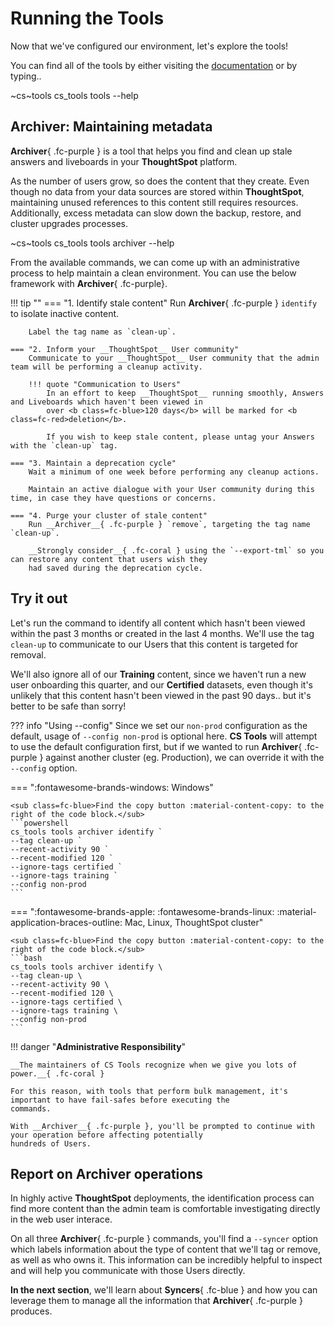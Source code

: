 # Running the Tools

Now that we've configured our environment, let's explore the tools!

You can find all of the tools by either visiting the [documentation][cs-tools-docs] or by typing..

~cs~tools cs_tools tools --help

## Archiver: Maintaining metadata

__Archiver__{ .fc-purple } is a tool that helps you find and clean up stale answers and liveboards in your
__ThoughtSpot__ platform.

As the number of users grow, so does the content that they create. Even though no data from your data sources are stored
within __ThoughtSpot__, maintaining unused references to this content still requires resources. Additionally, excess
metadata can slow down the backup, restore, and cluster upgrades processes.

~cs~tools cs_tools tools archiver --help

From the available commands, we can come up with an administrative process to help maintain a clean environment. You
can use the below framework with __Archiver__{ .fc-purple}.

!!! tip ""
    === "1. Identify stale content"
        Run __Archiver__{ .fc-purple } `identify` to isolate inactive content.

        Label the tag name as `clean-up`.

    === "2. Inform your __ThoughtSpot__ User community"
        Communicate to your __ThoughtSpot__ User community that the admin team will be performing a cleanup activity.

        !!! quote "Communication to Users"
            In an effort to keep __ThoughtSpot__ running smoothly, Answers and Liveboards which haven't been viewed in
            over <b class=fc-blue>120 days</b> will be marked for <b class=fc-red>deletion</b>.

            If you wish to keep stale content, please untag your Answers with the `clean-up` tag.

    === "3. Maintain a deprecation cycle"
        Wait a minimum of one week before performing any cleanup actions.

        Maintain an active dialogue with your User community during this time, in case they have questions or concerns.

    === "4. Purge your cluster of stale content"
        Run __Archiver__{ .fc-purple } `remove`, targeting the tag name `clean-up`.

        __Strongly consider__{ .fc-coral } using the `--export-tml` so you can restore any content that users wish they
        had saved during the deprecation cycle.


## Try it out

Let's run the command to identify all content which hasn't been viewed within the past 3 months or created in the last 4
months. We'll use the tag `clean-up` to communicate to our Users that this content is targeted for removal.

We'll also ignore all of our __Training__ content, since we haven't run a new user onboarding this quarter, and our
__Certified__ datasets, even though it's unlikely that this content hasn't been viewed in the past 90 days.. but it's
better to be safe than sorry!

??? info "Using --config"
    Since we set our `non-prod` configuration as the default, usage of `--config non-prod` is optional here.
    __CS Tools__ will attempt to use the default configuration first, but if we wanted to run __Archiver__{ .fc-purple }
    against another cluster (eg. Production), we can override it with the `--config` option.

=== ":fontawesome-brands-windows: Windows"

    <sub class=fc-blue>Find the copy button :material-content-copy: to the right of the code block.</sub>
    ```powershell
    cs_tools tools archiver identify `
    --tag clean-up `
    --recent-activity 90 `
    --recent-modified 120 `
    --ignore-tags certified `
    --ignore-tags training `
    --config non-prod
    ```

=== ":fontawesome-brands-apple: :fontawesome-brands-linux: :material-application-braces-outline: Mac, Linux, ThoughtSpot cluster"

    <sub class=fc-blue>Find the copy button :material-content-copy: to the right of the code block.</sub>
    ```bash
    cs_tools tools archiver identify \
    --tag clean-up \
    --recent-activity 90 \
    --recent-modified 120 \
    --ignore-tags certified \
    --ignore-tags training \
    --config non-prod
    ```

!!! danger "__Administrative Responsibility__"

    __The maintainers of CS Tools recognize when we give you lots of power.__{ .fc-coral }

    For this reason, with tools that perform bulk management, it's important to have fail-safes before executing the
    commands. 

    With __Archiver__{ .fc-purple }, you'll be prompted to continue with your operation before affecting potentially
    hundreds of Users.


## Report on Archiver operations

In highly active __ThoughtSpot__ deployments, the identification process can find more content than the admin team is
comfortable investigating directly in the web user interace.

On all three __Archiver__{ .fc-purple } commands, you'll find a `--syncer` option which labels information about the
type of content that we'll tag or remove, as well as who owns it. This information can be incredibly helpful to inspect
and will help you communicate with those Users directly.

__In the next section__, we'll learn about __Syncers__{ .fc-blue } and how you can leverage them to manage all the
information that __Archiver__{ .fc-purple } produces.


[cs-tools-docs]: https://thoughtspot.github.io/cs_tools/cs-tools/overview/
